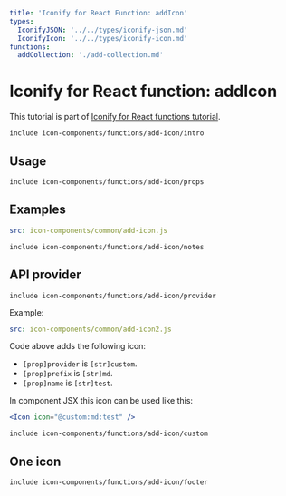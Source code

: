 ```yaml
title: 'Iconify for React Function: addIcon'
types:
  IconifyJSON: '../../types/iconify-json.md'
  IconifyIcon: '../../types/iconify-icon.md'
functions:
  addCollection: './add-collection.md'
```

# Iconify for React function: addIcon

This tutorial is part of [Iconify for React functions tutorial](./index.md#functions).

`include icon-components/functions/add-icon/intro`

## Usage

`include icon-components/functions/add-icon/props`

## Examples

```yaml
src: icon-components/common/add-icon.js
```

`include icon-components/functions/add-icon/notes`

## API provider

`include icon-components/functions/add-icon/provider`

Example:

```yaml
src: icon-components/common/add-icon2.js
```

Code above adds the following icon:

- `[prop]provider` is `[str]custom`.
- `[prop]prefix` is `[str]md`.
- `[prop]name` is `[str]test`.

In component JSX this icon can be used like this:

```jsx
<Icon icon="@custom:md:test" />
```

`include icon-components/functions/add-icon/custom`

## One icon

`include icon-components/functions/add-icon/footer`
